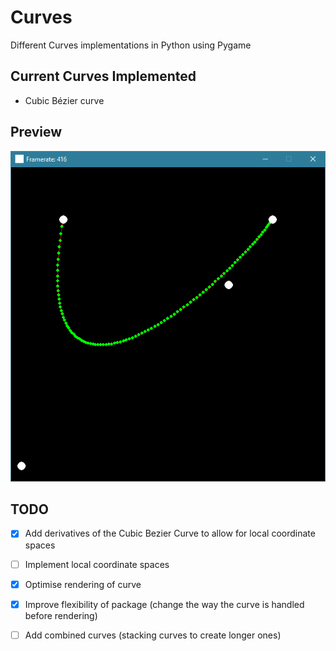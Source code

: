 # Curves
Different Curves implementations in Python using Pygame

## Current Curves Implemented
- Cubic Bézier curve

## Preview
![basic movement test screenshot](https://github.com/hamolicious/Curves/raw/master/screenshots/basic_movement_test_screenshot.png?raw=true)

## TODO
- [x] Add derivatives of the Cubic Bezier Curve to allow for local coordinate spaces
- [ ] Implement local coordinate spaces
- [x] Optimise rendering of curve
- [x] Improve flexibility of package (change the way the curve is handled before rendering)
- [ ] Add combined curves (stacking curves to create longer ones)


